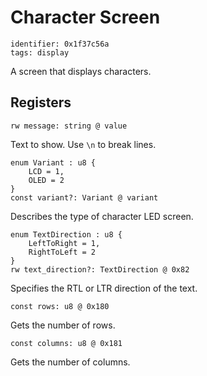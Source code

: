 # Character Screen

    identifier: 0x1f37c56a
    tags: display

A screen that displays characters.

## Registers

    rw message: string @ value

Text to show. Use `\n` to break lines.

    enum Variant : u8 {
        LCD = 1,
        OLED = 2
    }
    const variant?: Variant @ variant

Describes the type of character LED screen.

    enum TextDirection : u8 {
        LeftToRight = 1,
        RightToLeft = 2
    }
    rw text_direction?: TextDirection @ 0x82

Specifies the RTL or LTR direction of the text.

    const rows: u8 @ 0x180

Gets the number of rows.

    const columns: u8 @ 0x181

Gets the number of columns.
